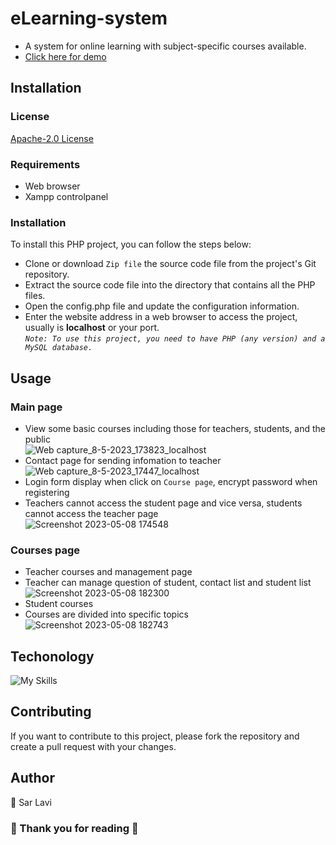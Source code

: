 # eLearning-system
* A system for online learning with subject-specific courses available.
* <a href="https://www.youtube.com/watch?v=UXUcMlPoG8k" target="_blank">Click here for demo</a>
## Installation
### License
<a href="https://github.com/lavisar/eLearning-system/blob/master/LICENSE">Apache-2.0 License</a>
### Requirements
* Web browser
* Xampp controlpanel
### Installation
To install this PHP project, you can follow the steps below:
* Clone or download `Zip file` the source code file from the project's Git repository.
* Extract the source code file into the directory that contains all the PHP files.
* Open the config.php file and update the configuration information.
* Enter the website address in a web browser to access the project, usually is <b>localhost</b> or your port. <br>
<i>`Note: To use this project, you need to have PHP (any version) and a MySQL database.`</i>
## Usage
### <b> Main page </b> 
* View some basic courses including those for teachers, students, and the public <br>
![Web capture_8-5-2023_173823_localhost](https://user-images.githubusercontent.com/67550867/236803488-1137396d-c8e7-47bd-aa87-dccfe8083fbf.jpeg) <br>
* Contact page for sending infomation to teacher <br>
![Web capture_8-5-2023_17447_localhost](https://user-images.githubusercontent.com/67550867/236804451-eb97380e-58a1-4fd7-b197-071d26fea99b.jpeg)<br>
* Login form display when click on `Course page`, encrypt password when registering 
* Teachers cannot access the student page and vice versa, students cannot access
the teacher page<br>
![Screenshot 2023-05-08 174548](https://user-images.githubusercontent.com/67550867/236804850-7bad0273-ba8a-419a-ab31-765d94967314.png)<br>

### <b>Courses page </b> <br>
* Teacher courses and management page 
* Teacher can manage question of student, contact list and student list<br>
![Screenshot 2023-05-08 182300](https://user-images.githubusercontent.com/67550867/236817062-18c25860-412f-44e1-a2d2-f9a221823f1d.png)
* Student courses <br>
* Courses are divided into specific topics <br>
![Screenshot 2023-05-08 182743](https://user-images.githubusercontent.com/67550867/236817079-e2a67e7d-973e-4f80-9673-3567f1c6d31e.png)


## Techonology
![My Skills](https://skillicons.dev/icons?i=html,css,js,bootstrap,php,mysql)
## Contributing
If you want to contribute to this project, please fork the repository and create a pull request with your changes. 
## Author
👤 Sar Lavi 
### 🤝 Thank you for reading 💖
